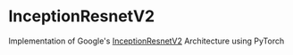 # InceptionResnetV2
Implementation of Google's [InceptionResnetV2](https://arxiv.org/pdf/1602.07261.pdf) Architecture using PyTorch
